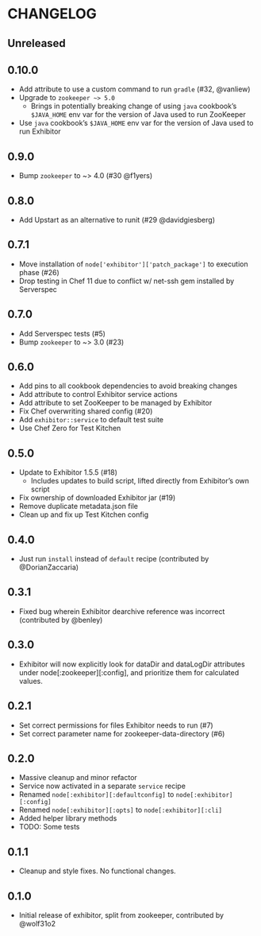 # CHANGELOG

## Unreleased

## 0.10.0

* Add attribute to use a custom command to run `gradle` (#32, @vanliew)
* Upgrade to `zookeeper ~> 5.0`
    - Brings in potentially breaking change of using `java` cookbook’s `$JAVA_HOME` env var for the version of Java used to run ZooKeeper
* Use `java` cookbook’s `$JAVA_HOME` env var for the version of Java used to run Exhibitor

## 0.9.0

* Bump `zookeeper` to ~> 4.0 (#30 @f1yers)

## 0.8.0

* Add Upstart as an alternative to runit (#29 @davidgiesberg)

## 0.7.1

* Move installation of `node['exhibitor']['patch_package']` to execution phase (#26)
* Drop testing in Chef 11 due to conflict w/ net-ssh gem installed by Serverspec

## 0.7.0

* Add Serverspec tests (#5)
* Bump `zookeeper` to ~> 3.0 (#23)

## 0.6.0

* Add pins to all cookbook dependencies to avoid breaking changes
* Add attribute to control Exhibitor service actions
* Add attribute to set ZooKeeper to be managed by Exhibitor
* Fix Chef overwriting shared config (#20)
* Add `exhibitor::service` to default test suite
* Use Chef Zero for Test Kitchen

## 0.5.0

* Update to Exhibitor 1.5.5 (#18)
    - Includes updates to build script, lifted directly from Exhibitor’s own script
* Fix ownership of downloaded Exhibitor jar (#19)
* Remove duplicate metadata.json file
* Clean up and fix up Test Kitchen config

## 0.4.0

* Just run `install` instead of `default` recipe (contributed by
  @DorianZaccaria)

## 0.3.1

* Fixed bug wherein Exhibitor dearchive reference was incorrect (contributed by
  @benley)

## 0.3.0

* Exhibitor will now explicitly look for dataDir and dataLogDir attributes
  under node[:zookeeper][:config], and prioritize them for calculated values.

## 0.2.1

* Set correct permissions for files Exhibitor needs to run (#7)
* Set correct parameter name for zookeeper-data-directory (#6)

## 0.2.0

* Massive cleanup and minor refactor
* Service now activated in a separate `service` recipe
* Renamed `node[:exhibitor][:defaultconfig]` to `node[:exhibitor][:config]`
* Renamed `node[:exhibitor][:opts]` to `node[:exhibitor][:cli]`
* Added helper library methods
* TODO: Some tests

## 0.1.1

* Cleanup and style fixes. No functional changes.

## 0.1.0

* Initial release of exhibitor, split from zookeeper, contributed by @wolf31o2 
